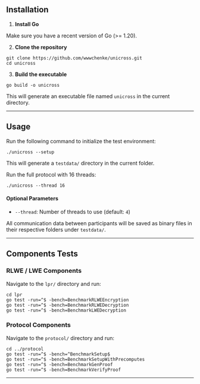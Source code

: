 ## Installation

1. **Install Go**

Make sure you have a recent version of Go (>= 1.20).

2. **Clone the repository**

```
git clone https://github.com/wwwchenke/unicross.git
cd unicross
```

3. **Build the executable**

```
go build -o unicross
```

This will generate an executable file named `unicross` in the current directory.

---



##  Usage

Run the following command to initialize the test environment:

```
./unicross --setup
```

This will generate a `testdata/` directory in the current folder.

Run the full protocol with 16 threads:

```
./unicross --thread 16
```

#### Optional Parameters

- `--thread`: Number of threads to use (default: `4`)

All communication data between participants will be saved as binary files in their respective folders under `testdata/`.

---



## Components Tests

### RLWE / LWE Components

Navigate to the `lpr/` directory and run:

```
cd lpr
go test -run=^$ -bench=BenchmarkRLWEEncryption
go test -run=^$ -bench=BenchmarkRLWEDecryption
go test -run=^$ -bench=BenchmarkLWEDecryption
```

### Protocol Components

Navigate to the `protocol/` directory and run:

```
cd ../protocol
go test -run=^$ -bench=^BenchmarkSetup$
go test -run=^$ -bench=BenchmarkSetupWithPrecomputes
go test -run=^$ -bench=BenchmarkGenProof
go test -run=^$ -bench=BenchmarkVerifyProof
```

---
